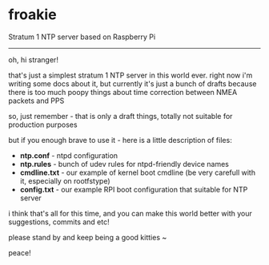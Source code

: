 # froakie
Stratum 1 NTP server based on Raspberry Pi

----

oh, hi stranger!

that's just a simplest stratum 1 NTP server in this world ever.
right now i'm writing some docs about it, but currently it's just a bunch of drafts because
there is too much poopy things about time correction between NMEA packets and PPS

so, just remember - that is only a draft things, totally not suitable for production purposes

but if you enough brave to use it - here is a little description of files:

  - **ntp.conf** - ntpd configuration
  - **ntp.rules** - bunch of udev rules for ntpd-friendly device names
  - **cmdline.txt** - our example of kernel boot cmdline (be very carefull with it, especially on rootfstype)
  - **config.txt** - our example RPI boot configuration that suitable for NTP server

i think that's all for this time, and you can make this world better with your suggestions, commits and etc!

please stand by and keep being a good kitties ~

peace!